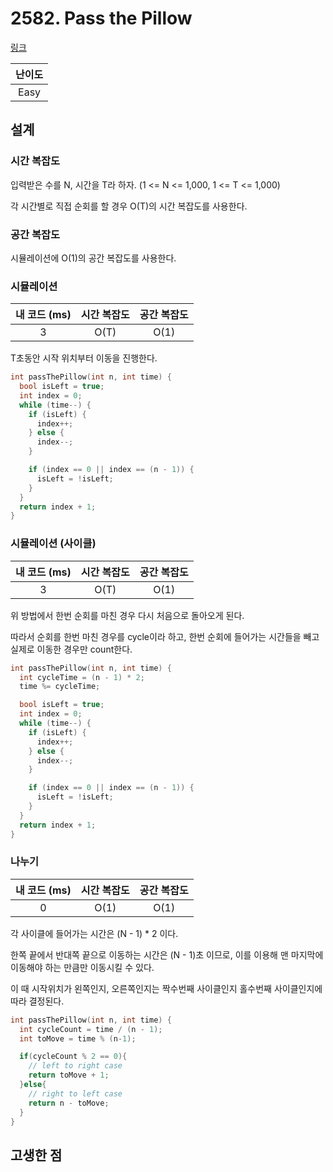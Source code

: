 # 2582. Pass the Pillow

[링크](https://leetcode.com/problems/pass-the-pillow/description/)

| 난이도 |
| :----: |
|  Easy  |

## 설계

### 시간 복잡도

입력받은 수를 N, 시간을 T라 하자. (1 <= N <= 1,000, 1 <= T <= 1,000)

각 시간별로 직접 순회를 할 경우 O(T)의 시간 복잡도를 사용한다.

### 공간 복잡도

시뮬레이션에 O(1)의 공간 복잡도를 사용한다.

### 시뮬레이션

| 내 코드 (ms) | 시간 복잡도 | 공간 복잡도 |
| :----------: | :---------: | :---------: |
|      3       |    O(T)     |    O(1)     |

T초동안 시작 위치부터 이동을 진행한다.

```cpp
int passThePillow(int n, int time) {
  bool isLeft = true;
  int index = 0;
  while (time--) {
    if (isLeft) {
      index++;
    } else {
      index--;
    }

    if (index == 0 || index == (n - 1)) {
      isLeft = !isLeft;
    }
  }
  return index + 1;
}
```

### 시뮬레이션 (사이클)

| 내 코드 (ms) | 시간 복잡도 | 공간 복잡도 |
| :----------: | :---------: | :---------: |
|      3       |    O(T)     |    O(1)     |

위 방법에서 한번 순회를 마친 경우 다시 처음으로 돌아오게 된다.

따라서 순회를 한번 마친 경우를 cycle이라 하고, 한번 순회에 들어가는 시간들을 빼고 실제로 이동한 경우만 count한다.

```cpp
int passThePillow(int n, int time) {
  int cycleTime = (n - 1) * 2;
  time %= cycleTime;

  bool isLeft = true;
  int index = 0;
  while (time--) {
    if (isLeft) {
      index++;
    } else {
      index--;
    }

    if (index == 0 || index == (n - 1)) {
      isLeft = !isLeft;
    }
  }
  return index + 1;
}
```

### 나누기

| 내 코드 (ms) | 시간 복잡도 | 공간 복잡도 |
| :----------: | :---------: | :---------: |
|      0       |    O(1)     |    O(1)     |

각 사이클에 들어가는 시간은 (N - 1) \* 2 이다.

한쪽 끝에서 반대쪽 끝으로 이동하는 시간은 (N - 1)초 이므로, 이를 이용해 맨 마지막에 이동해야 하는 만큼만 이동시킬 수 있다.

이 때 시작위치가 왼쪽인지, 오른쪽인지는 짝수번째 사이클인지 홀수번째 사이클인지에 따라 결정된다.

```cpp
int passThePillow(int n, int time) {
  int cycleCount = time / (n - 1);
  int toMove = time % (n-1);

  if(cycleCount % 2 == 0){
    // left to right case
    return toMove + 1;
  }else{
    // right to left case
    return n - toMove;
  }
}
```

## 고생한 점
